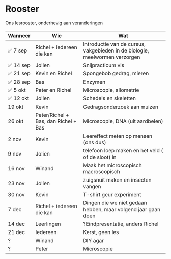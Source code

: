 # Rooster

Ons lesrooster, onderhevig aan veranderingen

Wanneer|Wie|Wat
---|---|---
:white_check_mark: 7 sep|Richel + iedereen die kan|Introductie van de cursus, vakgebieden in de biologie, meelwormen verzorgen
:white_check_mark: 14 sep|Jolien|Snijpracticum vis
:white_check_mark: 21 sep|Kevin en Richel|Spongebob gedrag, mieren
:white_check_mark: 28 sep|Bas|Enzymen
:white_check_mark: 5 okt|Peter en Richel|Microscopie, allometrie
:white_check_mark: 12 okt|Jolien|Schedels en skeletten
19 okt|Kevin|Gedragsonderzoek aan muizen
26 okt|Peter/Richel + Bas, dan Richel + Bas|Microscopie, DNA (uit aardbeien)
2 nov|Kevin|Leereffect meten op mensen (ons dus)
9 nov|Jolien|telefoon loep maken en het veld ( of de sloot) in
16 nov|Winand|Maak het microscopisch macroscopisch
23 nov|Jolien|zuigsnuit maken en insecten vangen
30 nov|Kevin|T-shirt geur experiment
7 dec|Richel + iedereen die kan|Dingen die we niet gedaan hebben, maar volgend jaar gaan doen
14 dec|Leerlingen|?Eindpresentatie, anders Richel
21 dec|Iedereen|Kerst, geen les
?|Winand|DIY agar
?|Peter|Microscopie

